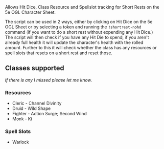 Allows Hit Dice, Class Resource and Spellslot tracking for Short Rests on the 5e OGL Character Sheet.

The script can be used in 2 ways, either by clicking on Hit Dice on the 5e OGL Sheet or by selecting a token and running the `!shortrest-nohd` command (if you want to do a short rest without expending any Hit Dice.) The script will then check if you have any Hit Die to spend, if you aren't already full health it will update the character's health with the rolled amount. Further to this it will check whether the class has any resources or spell slots that resets on a short rest and reset those.

## Classes supported
*If there is any I missed please let me know.*

### Resources
+ Cleric - Channel Divinity
+ Druid - Wild Shape
+ Fighter - Action Surge; Second Wind
+ Monk - Ki

### Spell Slots
+ Warlock